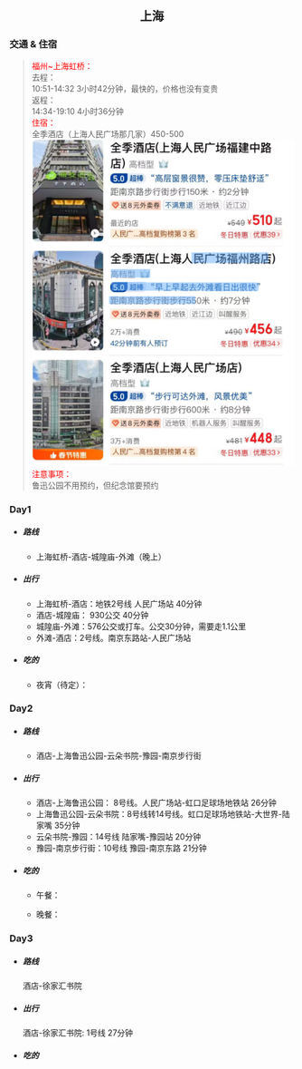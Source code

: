 ## <center>上海</center>

### 交通 & 住宿
> <font color=red>福州~上海虹桥：</font><br>
> 去程：<br>
>10:51-14:32 3小时42分钟，最快的，价格也没有变贵<br>
> 返程：<br>
>14:34-19:10 4小时36分钟<br>
> <font color=red>住宿：</font><br>
> 全季酒店（上海人民广场那几家）450-500<br>
>![住宿](./Snipaste_2025-01-20_12-47-28.png '住宿信息')
> <font color=red>注意事项：</font><br>
> 鲁迅公园不用预约，但纪念馆要预约 <br>

### Day1
+ ##### 路线
   + 上海虹桥-酒店-城隍庙-外滩（晚上）
+ ##### 出行
  + 上海虹桥-酒店：地铁2号线 人民广场站 40分钟
  + 酒店-城隍庙： 930公交  40分钟
  + 城隍庙-外滩：576公交或打车。公交30分钟，需要走1.1公里
  + 外滩-酒店：2号线。南京东路站-人民广场站
+ ##### 吃的
    + 夜宵（待定）：

### Day2
+ ##### 路线
   + 酒店-上海鲁迅公园-云朵书院-豫园-南京步行街
+ ##### 出行
   + 酒店-上海鲁迅公园： 8号线。人民广场站-虹口足球场地铁站 26分钟
   + 上海鲁迅公园-云朵书院：8号线转14号线。虹口足球场地铁站-大世界-陆家嘴 35分钟
   + 云朵书院-豫园：14号线 陆家嘴-豫园站 20分钟
   + 豫园-南京步行街：10号线 豫园-南京东路 21分钟
+ ##### 吃的
    + 午餐：
       
    + 晚餐：
        

### Day3
+ ##### 路线
   酒店-徐家汇书院
+ ##### 出行
    酒店-徐家汇书院: 1号线 27分钟
+ ##### 吃的
    
